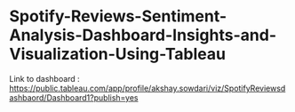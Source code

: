 # Spotify-Reviews-Sentiment-Analysis-Dashboard-Insights-and-Visualization-Using-Tableau

Link to dashboard : https://public.tableau.com/app/profile/akshay.sowdari/viz/SpotifyReviewsdashbaord/Dashboard1?publish=yes
